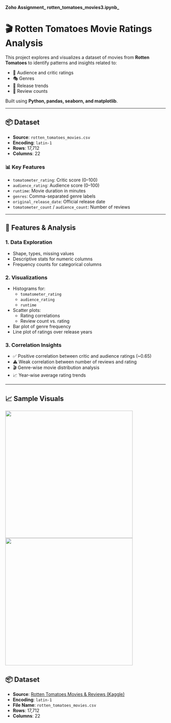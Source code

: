 **Zoho Assignment_
 rotten_tomatoes_movies3.ipynb_**

 

# 🎬 Rotten Tomatoes Movie Ratings Analysis

This project explores and visualizes a dataset of movies from **Rotten Tomatoes** to identify patterns and insights related to:
- 🎯 Audience and critic ratings
- 🎭 Genres
- 📅 Release trends
- 🧮 Review counts

Built using **Python, pandas, seaborn, and matplotlib**.

---

## 📦 Dataset

- **Source**: `rotten_tomatoes_movies.csv`
- **Encoding**: `latin-1`
- **Rows**: 17,712
- **Columns**: 22

### 📊 Key Features
- `tomatometer_rating`: Critic score (0–100)
- `audience_rating`: Audience score (0–100)
- `runtime`: Movie duration in minutes
- `genres`: Comma-separated genre labels
- `original_release_date`: Official release date
- `tomatometer_count` / `audience_count`: Number of reviews

---

## 🚀 Features & Analysis

### 1. **Data Exploration**
- Shape, types, missing values
- Descriptive stats for numeric columns
- Frequency counts for categorical columns

### 2. **Visualizations**
- Histograms for:
  - `tomatometer_rating`
  - `audience_rating`
  - `runtime`
- Scatter plots:
  - Rating correlations
  - Review count vs. rating
- Bar plot of genre frequency
- Line plot of ratings over release years

### 3. **Correlation Insights**
- ✅ Positive correlation between critic and audience ratings (~0.65)
- ⚠️ Weak correlation between number of reviews and rating
- 🎬 Genre-wise movie distribution analysis
- 📈 Year-wise average rating trends

---

## 📈 Sample Visuals

<img src="screenshots/rating_distribution.png" width="400"/>  
<img src="screenshots/ratings_over_time.png" width="400"/>

## 📦 Dataset

- **Source**: [Rotten Tomatoes Movies & Reviews (Kaggle)](https://www.rottentomatoes.com/m/0814255)
- **Encoding**: `latin-1`
- **File Name**: `rotten_tomatoes_movies.csv`
- **Rows**: 17,712
- **Columns**: 22


